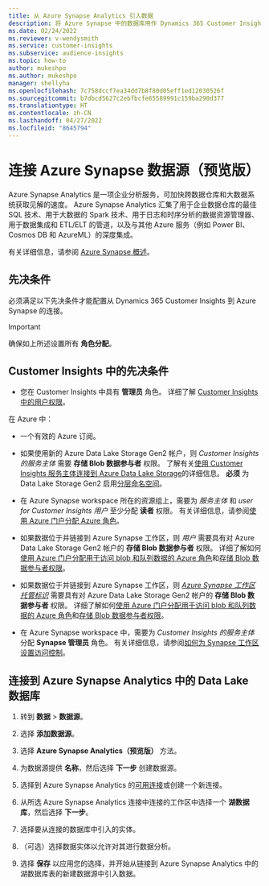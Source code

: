 ```yaml
---
title: 从 Azure Synapse Analytics 引入数据
description: 将 Azure Synapse 中的数据库用作 Dynamics 365 Customer Insights 中的数据源。
ms.date: 02/24/2022
ms.reviewer: v-wendysmith
ms.service: customer-insights
ms.subservice: audience-insights
ms.topic: how-to
author: mukeshpo
ms.author: mukeshpo
manager: shellyha
ms.openlocfilehash: 7c758dccf7ea34dd7b8f80d05eff1ed12030526f
ms.sourcegitcommit: b7dbcd5627c2ebfbcfe65589991c159ba290d377
ms.translationtype: HT
ms.contentlocale: zh-CN
ms.lasthandoff: 04/27/2022
ms.locfileid: "8645794"
---
```

# <a name="connect-an-azure-synapse-data-source-preview"></a>连接 Azure Synapse 数据源（预览版）

Azure Synapse Analytics 是一项企业分析服务，可加快跨数据仓库和大数据系统获取见解的速度。 Azure Synapse Analytics 汇集了用于企业数据仓库的最佳 SQL 技术、用于大数据的 Spark 技术、用于日志和时序分析的数据资源管理器、用于数据集成和 ETL/ELT 的管道，以及与其他 Azure 服务（例如 Power BI、Cosmos DB 和 AzureML）的深度集成。

有关详细信息，请参阅 [Azure Synapse 概述](/azure/synapse-analytics/overview-what-is)。

## <a name="prerequisites"></a>先决条件

必须满足以下先决条件才能配置从 Dynamics 365 Customer Insights 到 Azure Synapse 的连接。

> [!IMPORTANT]
> 确保如上所述设置所有 **角色分配**。  

## <a name="prerequisites-in-customer-insights"></a>Customer Insights 中的先决条件

* 您在 Customer Insights 中具有 **管理员** 角色。 详细了解 [Customer Insights 中的用户权限](permissions.md#assign-roles-and-permissions)。

在 Azure 中： 

- 一个有效的 Azure 订阅。

- 如果使用新的 Azure Data Lake Storage Gen2 帐户，则 *Customer Insights 的服务主体* 需要 **存储 Blob 数据参与者** 权限。 了解有关[使用 Customer Insights 服务主体连接到 Azure Data Lake Storage](connect-service-principal.md)的详细信息。 **必须** 为 Data Lake Storage Gen2 启用[分层命名空间](/azure/storage/blobs/data-lake-storage-namespace)。

- 在 Azure Synapse workspace 所在的资源组上，需要为 *服务主体* 和 *user for Customer Insights 用户* 至少分配 **读者** 权限。 有关详细信息，请参阅[使用 Azure 门户分配 Azure 角色](/azure/role-based-access-control/role-assignments-portal)。

- 如果数据位于并链接到 Azure Synapse 工作区，则 *用户* 需要具有对 Azure Data Lake Storage Gen2 帐户的 **存储 Blob 数据参与者** 权限。 详细了解如何[使用 Azure 门户分配用于访问 blob 和队列数据的 Azure 角色](/azure/storage/common/storage-auth-aad-rbac-portal)和[存储 Blob 数据参与者权限](/azure/role-based-access-control/built-in-roles#storage-blob-data-contributor)。

- 如果数据位于并链接到 Azure Synapse 工作区，则 *[Azure Synapse 工作区托管标识](/azure/synapse-analytics/security/synapse-workspace-managed-identity)* 需要具有对 Azure Data Lake Storage Gen2 帐户的 **存储 Blob 数据参与者** 权限。 详细了解如何[使用 Azure 门户分配用于访问 blob 和队列数据的 Azure 角色](/azure/storage/common/storage-auth-aad-rbac-portal)和[存储 Blob 数据参与者权限](/azure/role-based-access-control/built-in-roles#storage-blob-data-contributor)。

- 在 Azure Synapse workspace 中，需要为 *Customer Insights 的服务主体* 分配 **Synapse 管理员** 角色。 有关详细信息，请参阅[如何为 Synapse 工作区设置访问控制](/azure/synapse-analytics/security/how-to-set-up-access-control)。

## <a name="connect-to-data-lake-databases-in-azure-synapse-analytics"></a>连接到 Azure Synapse Analytics 中的 Data Lake 数据库

1. 转到 **数据** > **数据源**。

1. 选择 **添加数据源**。

1. 选择 **Azure Synapse Analytics（预览版）** 方法。

1. 为数据源提供 **名称**，然后选择 **下一步** 创建数据源。 

1. 选择到 Azure Synapse Analytics 的[可用连接](connections.md)或创建一个新连接。

1. 从所选 Azure Synapse Analytics 连接中连接的工作区中选择一个 **湖数据库**，然后选择 **下一步**。

1. 选择要从连接的数据库中引入的实体。 

1. （可选）选择数据实体以允许对其进行数据分析。 

1. 选择 **保存** 以应用您的选择，并开始从链接到 Azure Synapse Analytics 中的湖数据库表的新建数据源中引入数据。
